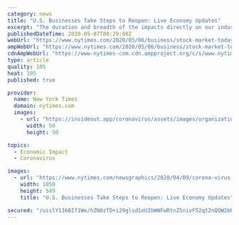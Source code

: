 ```yaml
---
category: news
title: "U.S. Businesses Take Steps to Reopen: Live Economy Updates"
excerpt: "The duration and breadth of the impacts directly on our industry compounded by the larger economy leave no doubt that the U.S. airline industry will emerge a shadow of what it was on March 1 of this year,"
publishedDateTime: 2020-05-07T00:29:00Z
webUrl: "https://www.nytimes.com/2020/05/06/business/stock-market-today-coronavirus.html"
ampWebUrl: "https://www.nytimes.com/2020/05/06/business/stock-market-today-coronavirus.amp.html"
cdnAmpWebUrl: "https://www-nytimes-com.cdn.ampproject.org/c/s/www.nytimes.com/2020/05/06/business/stock-market-today-coronavirus.amp.html"
type: article
quality: 105
heat: 105
published: true

provider:
  name: New York Times
  domain: nytimes.com
  images:
    - url: "https://insideout.app/coronavirus/assets/images/organizations/nytimes.com-50x50.jpg"
      width: 50
      height: 50

topics:
  - Economic Impact
  - Coronavirus

images:
  - url: "https://www.nytimes.com/newsgraphics/2020/04/09/corona-virus-social-images-by-section/assets/Business_promo.jpg?u=1588811378367"
    width: 1050
    height: 549
    title: "U.S. Businesses Take Steps to Reopen: Live Economy Updates"

secured: "/uislY1168If1We/hZN0zTO+i29glsd1eUIbWWFwRtnZ5nivF52qt2nQQW2bRuLyv7ArAzjDv0g7uoaA6rjoPiH+RuiFQMgECDF5c2TrW/SJ+27CMZENrKy99dCssx4R4IxfMseUDHlnxedkJzNm5u9+TZ+XK/7kCj1KqlBAp+T3BfHwfDu8nhwDkQlHl5GvLPvOTExQ3FEi8Ks7/OuRxsXHgyV0KBTz1h6Zm4+t39/So9MvBZsN8fdgouxq5JePaT99z/xN2FZsc/OutVxMkZY6VYGZcMmeRiydPYiy6OYqiSh7SkoK/NSi1n1tyUf18z+Je/CObFK5VKnt5PvwFyEao4FONNNkbK/RGODCYDcLeJwkmh4AdM+zmT2gc1FtnMU8ezfuvaBoadcQdUNQ5QxiAZWaPMA80TyIlyO10GtYhNgmrUYLffMvm7006R2HSLEp7SCUBSdiM8pjZeWzU9aJJJWEswZC1s5Udcjt/x0=;dxTnnWRAOXruy1I0vXcsEQ=="
---
```



